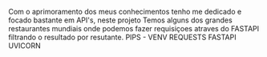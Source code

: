 Com o aprimoramento dos meus conhecimentos tenho me dedicado e focado bastante em API's, neste projeto Temos alguns dos grandes 
restaurantes mundiais onde podemos fazer requisiçoes atraves do FASTAPI filtrando o resultado por resutante.
PIPS -
VENV
REQUESTS
FASTAPI
UVICORN
